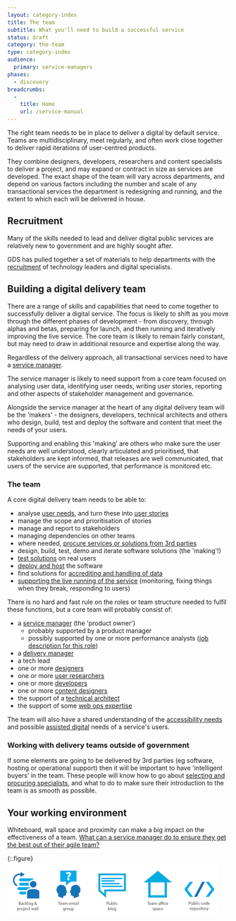 ```yaml
---
layout: category-index
title: The team
subtitle: What you'll need to build a successful service
status: draft
category: the-team
type: category-index
audience:
  primary: service-managers
phases:
  - discovery
breadcrumbs:
  -
    title: Home
    url: /service-manual
---
```


The right team needs to be in place to deliver a digital by default service. Teams are multidisciplinary, meet regularly, and often work close together to deliver rapid iterations of user-centred products.

They combine designers, developers, researchers and content specialists to deliver a project, and may expand or contract in size as services are developed. The exact shape of the team will vary across departments, and depend on various factors including the number and scale of any transactional services the department is redesigning and running, and the extent to which each will be delivered in house.

## Recruitment

Many of the skills needed to lead and deliver digital public services are relatively new to government and are highly sought after.

GDS has pulled together a set of materials to help departments with the [recruitment](/service-manual/the-team/recruitment) of technology leaders and digital specialists.

## Building a digital delivery team

There are a range of skills and capabilities that need to come together to successfully deliver a digital service. The focus is likely to shift as you move through the different phases of development - from discovery, through alphas and betas, preparing for launch, and then running and iteratively improving the live service. The core team is likely to remain fairly constant, but may need to draw in additional resource and expertise along the way.

Regardless of the delivery approach, all transactional services need to have a [service manager](/service-manual/the-team/service-manager.html).

The service manager is likely to need support from a core team focused on analysing user data, identifying user needs, writing user stories, reporting and other aspects of stakeholder management and governance.

Alongside the service manager at the heart of any digital delivery team will be the 'makers' - the designers, developers, technical architects and others who design, build, test and deploy the software and content that meet the needs of your users.

Supporting and enabling this 'making' are others who make sure the user needs are well understood, clearly articulated and prioritised, that stakeholders are kept informed, that releases are well communicated, that users of the service are supported, that performance is monitored etc.

### The team

A core digital delivery team needs to be able to:

* analyse [user needs](/service-manual/user-centered-design/user-needs.html), and turn these into [user stories](/service-manual/agile/writing-user-stories.html)
* manage the scope and prioritisation of stories
* manage and report to stakeholders
* managing dependencies on other teams
* where needed, [procure services or solutions from 3rd parties](/service-manual/the-team/working-with-specialists.html)
* design, build, test, demo and iterate software solutions (the 'making'!)
* [test solutions](/service-manual/user-centered-design/introduction-to-user-research.html) on real users
* [deploy and host](/service-manual/operations/hosting.html) the software
* find solutions for [accrediting and handling of data](/service-manual/making-software/information-security.html)
* [supporting the live running of the service](/service-manual/operations/index.html) (monitoring, fixing things when they break, responding to users)

There is no hard and fast rule on the roles or team structure needed to fulfil these functions, but a core team will probably consist of:

* a [service manager](/service-manual/the-team/service-manager.html) (the 'product owner')
	* probably supported by a product manager
	* possibly supported by one or more performance analysts ([job description for this role](/service-manual/the-team/recruitment/performance-analyst-jd.html))
* a [delivery manager](/service-manual/the-team/delivery-manager.html)
* a tech lead
* one or more [designers](/service-manual/the-team/designer.html)
* one or more [user researchers](/service-manual/the-team/user-researcher)
* one or more [developers](/service-manual/the-team/developer.html)
* one or more [content designers](/service-manual/the-team/content-designer.html)
* the support of a [technical architect](/service-manual/the-team/recruitment/Technicalarchitect-generic.docx)
* the support of some [web ops expertise](/service-manual/the-team/web-operations.html)

The team will also have a shared understanding of the [accessibility needs](/service-manual/the-team/accessibility.html) and possible [assisted digital](/service-manual/assisted-digital) needs of a service's users.

### Working with delivery teams outside of government

If some elements are going to be delivered by 3rd parties (eg software, hosting or operational support) then it will be important to have 'intelligent buyers' in the team. These people will know how to go about [selecting and procuring specialists](/service-manual/the-team/working-with-specialists.html), and what to do to make sure their introduction to the team is as smooth as possible.

## Your working environment

Whiteboard, wall space and proximity can make a big impact on the effectiveness of a team. [What can a service manager do to ensure they get the best out of their agile team?](/service-manual/the-team/working-environment.html)

{:.figure}
![Some of the things an effective team needs](/service-manual/assets/images/team-assets.png)
